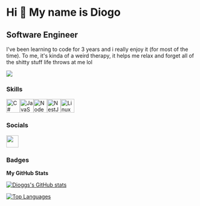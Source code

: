 Hi 👋 My name is Diogo
======================

Software Engineer
--------------------------

I've been learning to code for 3 years and i really enjoy it (for most of the time). To me, it's kinda of a weird therapy, it helps me relax and forget all of the shitty stuff life throws at me lol

<a href="https://www.github.com/Dioggs" target="_blank" rel="noreferrer"><img
src="https://img.shields.io/github/followers/Dioggs?logo=github&style=for-the-badge&color=0891b2&labelColor=1c1917" /></a>

### Skills

<p align="left">
<a href="https://docs.microsoft.com/en-us/dotnet/csharp/" target="_blank" rel="noreferrer"><img src="https://raw.githubusercontent.com/danielcranney/readme-generator/main/public/icons/skills/csharp-colored.svg" width="36" height="36" alt="C#" /></a><a href="https://developer.mozilla.org/en-US/docs/Web/JavaScript" target="_blank" rel="noreferrer"><img src="https://raw.githubusercontent.com/danielcranney/readme-generator/main/public/icons/skills/javascript-colored.svg" width="36" height="36" alt="JavaScript" /></a><a href="https://nodejs.org/en/" target="_blank" rel="noreferrer"><img src="https://raw.githubusercontent.com/danielcranney/readme-generator/main/public/icons/skills/nodejs-colored.svg" width="36" height="36" alt="NodeJS" /></a><a href="https://docs.nestjs.com/" target="_blank" rel="noreferrer"><img src="https://raw.githubusercontent.com/danielcranney/readme-generator/main/public/icons/skills/nestjs-colored.svg" width="36" height="36" alt="NestJS" /></a><a href="https://www.linux.org" target="_blank" rel="noreferrer"><img src="https://raw.githubusercontent.com/danielcranney/readme-generator/main/public/icons/skills/linux-colored.svg" width="36" height="36" alt="Linux" /></a>
</p>


### Socials

<p align="left"> <a href="https://www.linkedin.com/in/diogoaraldo/" target="_blank" rel="noreferrer"> <picture> <source media="(prefers-color-scheme: dark)" srcset="https://raw.githubusercontent.com/maurodesouza/profile-readme-generator/master/src/assets/icons/social/linkedin/default.svg" /> <source media="(prefers-color-scheme: light)" srcset="https://raw.githubusercontent.com/maurodesouza/profile-readme-generator/master/src/assets/icons/social/linkedin/default.svg" /> <img src="https://raw.githubusercontent.com/maurodesouza/profile-readme-generator/master/src/assets/icons/social/linkedin/default.svg" width="32" height="32" /> </picture> </a></p>


### Badges

<b>My GitHub Stats</b>

<a href="http://www.github.com/Dioggs"><img src="https://github-readme-stats.vercel.app/api?username=Dioggs&show_icons=true&hide=&count_private=true&title_color=0891b2&text_color=ffffff&icon_color=0891b2&bg_color=1c1917&hide_border=true&show_icons=true" alt="Dioggs's GitHub stats" /></a>

<a href="https://github.com/Dioggs" align="left"><img src="https://github-readme-stats.vercel.app/api/top-langs/?username=Dioggs&langs_count=10&title_color=0891b2&text_color=ffffff&icon_color=0891b2&bg_color=1c1917&hide_border=true&locale=en&custom_title=Top%20%Languages" alt="Top Languages" /></a>
